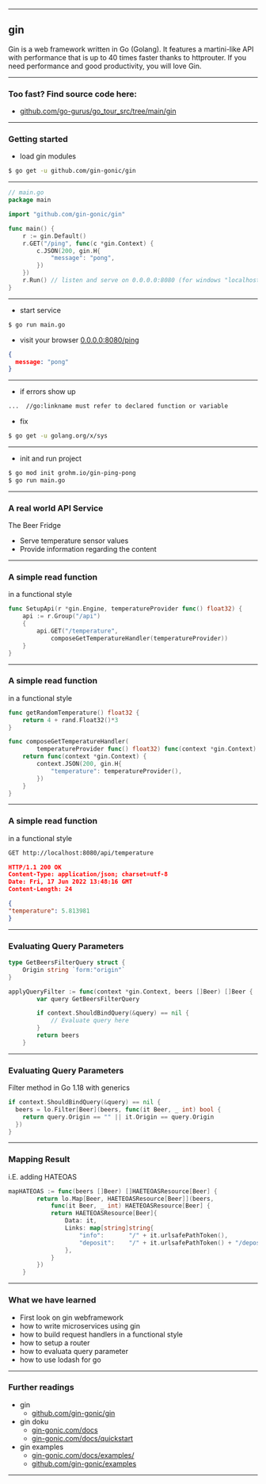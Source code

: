 <!-- .slide: data-background="img/GIN/00.jpg" data-background-size="100%" data-background-position="50% 50%" -->
----

## gin

Gin is a web framework written in Go (Golang).
It features a martini-like API with performance that is up to 40 times faster thanks to httprouter.
If you need performance and good productivity, you will love Gin.

----

### Too fast? Find source code here:
* [github.com/go-gurus/go_tour_src/tree/main/gin](https://github.com/go-gurus/go_tour_src/tree/main/gin)

----
<!-- .slide: data-background="img/MAIN/GOTOUR-TIME-TO-CODE-00.jpg" data-background-size="100%" data-background-position="50% 50%" -->

### Getting started

* load gin modules

```bash
$ go get -u github.com/gin-gonic/gin
```

----

```go
// main.go
package main

import "github.com/gin-gonic/gin"

func main() {
	r := gin.Default()
	r.GET("/ping", func(c *gin.Context) {
		c.JSON(200, gin.H{
			"message": "pong",
		})
	})
	r.Run() // listen and serve on 0.0.0.0:8080 (for windows "localhost:8080")
}
```

----

* start service

```bash
$ go run main.go
```

* visit your browser [0.0.0.0:8080/ping](http://0.0.0.0:8080/ping)
```json
{
  message: "pong"
}
```

----

* if errors show up

```bash
...  //go:linkname must refer to declared function or variable
```

* fix

```bash
$ go get -u golang.org/x/sys
```

----

* init and run project

```bash
$ go mod init grohm.io/gin-ping-pong
$ go run main.go
```

----

### A real world API Service
The Beer Fridge

- Serve temperature sensor values
- Provide information regarding the content

----
<!-- .slide: data-background="img/MAIN/GOTOUR-TIME-TO-CODE-00.jpg" data-background-size="100%" data-background-position="50% 50%" -->

### A simple read function
in a functional style

```go
func SetupApi(r *gin.Engine, temperatureProvider func() float32) {
    api := r.Group("/api")
    {
        api.GET("/temperature", 
			composeGetTemperatureHandler(temperatureProvider))
    }
}
```

----

### A simple read function
in a functional style

```go
func getRandomTemperature() float32 {
    return 4 + rand.Float32()*3
}

func composeGetTemperatureHandler(
	    temperatureProvider func() float32) func(context *gin.Context) {
    return func(context *gin.Context) {
        context.JSON(200, gin.H{
            "temperature": temperatureProvider(),
        })
    }
}
```

----

### A simple read function
in a functional style

```bash
GET http://localhost:8080/api/temperature
```

```json
HTTP/1.1 200 OK
Content-Type: application/json; charset=utf-8
Date: Fri, 17 Jun 2022 13:48:16 GMT
Content-Length: 24

{
"temperature": 5.813981
}
```

----

### Evaluating Query Parameters

```go
type GetBeersFilterQuery struct {
    Origin string `form:"origin"`
}

applyQueryFilter := func(context *gin.Context, beers []Beer) []Beer {
		var query GetBeersFilterQuery

		if context.ShouldBindQuery(&query) == nil {
			// Evaluate query here
		}
		return beers
	}
```

----

### Evaluating Query Parameters
Filter method in Go 1.18 with generics
```go
if context.ShouldBindQuery(&query) == nil {
  beers = lo.Filter[Beer](beers, func(it Beer, _ int) bool {
    return query.Origin == "" || it.Origin == query.Origin
  })
}
```

----

### Mapping Result
i.E. adding HATEOAS

```go
mapHATEOAS := func(beers []Beer) []HAETEOASResource[Beer] {
		return lo.Map[Beer, HAETEOASResource[Beer]](beers, 
			func(it Beer, _ int) HAETEOASResource[Beer] {
			return HAETEOASResource[Beer]{
				Data: it,
				Links: map[string]string{
					"info":       "/" + it.urlsafePathToken(),
					"deposit":    "/" + it.urlsafePathToken() + "/deposit",
				},
			}
		})
	}
```

----

### What we have learned
* First look on gin webframework
* how to write microservices using gin
* how to build request handlers in a functional style
* how to setup a router
* how to evaluata query parameter
* how to use lodash for go

----

### Further readings
* gin
  * [github.com/gin-gonic/gin](https://github.com/gin-gonic/gin)
* gin doku
  * [gin-gonic.com/docs](https://gin-gonic.com/docs/)
  * [gin-gonic.com/docs/quickstart](https://gin-gonic.com/docs/quickstart/)
* gin examples
  * [gin-gonic.com/docs/examples/](https://gin-gonic.com/docs/examples/)
  * [github.com/gin-gonic/examples](https://github.com/gin-gonic/examples)


---
